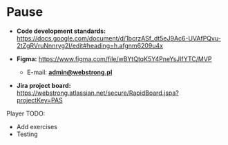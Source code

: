 # Pause

- **Code development standards:** https://docs.google.com/document/d/1bcrzASf_dt5eJ9Ac6-UVAfPQvu-2tZgRVruNnnryg2I/edit#heading=h.afgnm6209u4x

- **Figma:** https://www.figma.com/file/wBYtQtqK5Y4PneYsJIfYTC/MVP

  - E-mail: **admin@webstrong.pl**

- **Jira project board:** https://webstrong.atlassian.net/secure/RapidBoard.jspa?projectKey=PAS

Player TODO:

- Add exercises
- Testing
